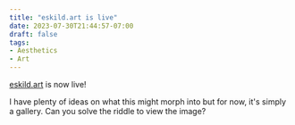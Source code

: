 ```yaml
---
title: "eskild.art is live"
date: 2023-07-30T21:44:57-07:00
draft: false
tags:
- Aesthetics
- Art
---
```


[eskild.art](https://eskild.art) is now live!

I have plenty of ideas on what this might morph into but for now, it's simply a gallery. 
Can you solve the riddle to view the image?